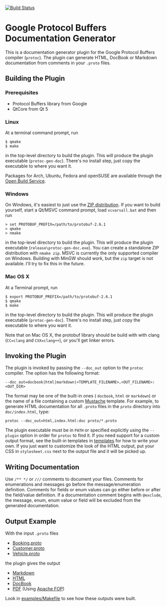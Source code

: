 [![Build Status](https://travis-ci.org/estan/protoc-gen-doc.svg?branch=master)](https://travis-ci.org/estan/protoc-gen-doc)

# Google Protocol Buffers<br>Documentation Generator

This is a documentation generator plugin for the Google Protocol
Buffers compiler (`protoc`). The plugin can generate HTML, DocBook
or Markdown documentation from comments in your `.proto` files.

## Building the Plugin

### Prerequisites
* Protocol Buffers library from Google
* QtCore from Qt 5

### Linux
At a terminal command prompt, run

    $ qmake
    $ make

in the top-level directory to build the plugin. This will produce
the plugin executable (`protoc-gen-doc`). There's no install step,
just copy the executable to where you want it.

Packages for Arch, Ubuntu, Fedora and openSUSE are available through
the [Open Build Service][obs].

### Windows
On Windows, it's easiest to just use the [ZIP distribution][release_zip].
If you want to build yourself, start a Qt/MSVC command prompt,
load `vcvarsall.bat` and then run

    > set PROTOBUF_PREFIX=/path/to/protobuf-2.6.1
    > qmake
    > nmake

in the top-level directory to build the plugin. This will produce
the plugin executable (`release\protoc-gen-doc.exe`). You can
create a standalone ZIP distribution with `nmake zip`. MSVC is
currently the only supported compiler on Windows. Building with
MinGW should work, but the `zip` target is not available. I'll try
to fix this in the future.

### Mac OS X
At a Terminal prompt, run

    $ export PROTOBUF_PREFIX=/path/to/protobuf-2.6.1
    $ qmake
    $ make

in the top-level directory to build the plugin. This will produce
the plugin executable (`protoc-gen-doc`). There's no install step,
just copy the executable to where you want it.

Note that on Mac OS X, the protobuf library should be build with
with clang (`CC=clang` and `CXX=clang++`), or you'll get linker
errors.

## Invoking the Plugin

The plugin is invoked by passing the `--doc_out` option to the
`protoc` compiler. The option has the following format:

    --doc_out=docbook|html|markdown|<TEMPLATE_FILENAME>,<OUT_FILENAME>:<OUT_DIR>

The format may be one of the built-in ones ( `docbook`, `html` or
`markdown`) or the name of a file containing a custom
[Mustache][mustache] template. For example, to generate HTML
documentation for all `.proto` files in the `proto` directory into
`doc/index.html`, type:

    protoc --doc_out=html,index.html:doc proto/*.proto

The plugin executable must be in `PATH` or specified explicitly
using the `--plugin` option in order for `protoc` to find it. If
you need support for a custom output format, see the built-in
templates in [templates](templates) for how to write your
own. If you just want to customize the look of the HTML output,
put your CSS in `stylesheet.css` next to the output file and it
will be picked up.

## Writing Documentation

Use `/** */` or `///` comments to document your files. Comments
for enumerations and messages go before the message/enumeration
definition. Comments for fields or enum values can go either
before or after the field/value definition. If a documentation
comment begins with `@exclude`, the message, enum, enum value or
field will be excluded from the generated documentation.

## Output Example

With the input `.proto` files

* [Booking.proto](examples/proto/Booking.proto)
* [Customer.proto](examples/proto/Customer.proto)
* [Vehicle.proto](examples/proto/Vehicle.proto)

the plugin gives the output

* [Markdown](examples/doc/example.md)
* [HTML][html_preview]
* [DocBook](examples/doc/example.docbook)
* [PDF](examples/doc/example.pdf?raw=true) (Using [Apache FOP][fop])

Look in [examples/Makefile](examples/Makefile) to see how these
outputs were built.


[mustache]: http://mustache.github.io/ "Mustache - Logic-less templates"
[fop]: http://xmlgraphics.apache.org/fop/ "Apache™ FOP (Formatting Objects Processor)"
[html_preview]: https://rawgit.com/estan/protoc-gen-doc/master/examples/doc/example.html "HTML Example Output"
[release_zip]: https://github.com/estan/protoc-gen-doc/releases/download/v0.6/protoc-gen-doc-v0.6-win32.zip "Release 0.6 for Windows"
[obs]: https://software.opensuse.org/download.html?project=home%3Aestan%3Aprotoc-gen-doc&package=protoc-gen-doc
